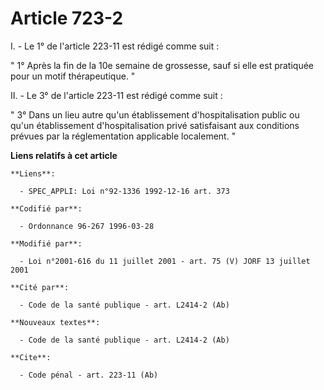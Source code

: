 # Article 723-2

I. - Le 1° de l'article 223-11 est rédigé comme suit :

" 1° Après la fin de la 10e semaine de grossesse, sauf si elle est pratiquée pour un motif thérapeutique. "

II. - Le 3° de l'article 223-11 est rédigé comme suit :

" 3° Dans un lieu autre qu'un établissement d'hospitalisation public ou qu'un établissement d'hospitalisation privé
satisfaisant aux conditions prévues par la réglementation applicable localement. "

**Liens relatifs à cet article**

	**Liens**:

	  - SPEC_APPLI: Loi n°92-1336 1992-12-16 art. 373

	**Codifié par**:

	  - Ordonnance 96-267 1996-03-28

	**Modifié par**:

	  - Loi n°2001-616 du 11 juillet 2001 - art. 75 (V) JORF 13 juillet 2001

	**Cité par**:

	  - Code de la santé publique - art. L2414-2 (Ab)

	**Nouveaux textes**:

	  - Code de la santé publique - art. L2414-2 (Ab)

	**Cite**:

	  - Code pénal - art. 223-11 (Ab)
